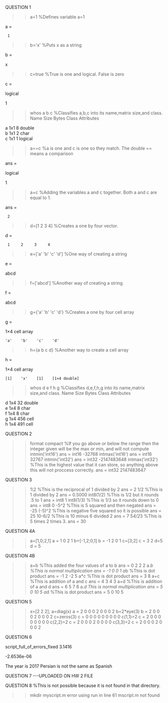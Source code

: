 QUESTION 1 

>> a=1 %Defines variable a=1

a =

     1

>> b='x' %Puts x as a string

b =

x

>> c=true %True is one and logical. False is zero

c =

  logical

   1

>> whos a b c %Classifies a,b,c into its name,matrix size,and class.
  Name      Size            Bytes  Class      Attributes

  a         1x1                 8  double               
  b         1x1                 2  char                 
  c         1x1                 1  logical              

>> a==c %a is one and c is one so they match. The double == means a comparison

ans =

  logical

   1

>> a+c %Adding the variables a and c together. Both a and c are equal to 1.

ans =

     2

>> d=[1 2 3 4] %Creates a one by four vector.

d =

     1     2     3     4

>> e=['a' 'b' 'c' 'd'] %One way of creating a string 

e =

abcd

>> f=['abcd'] %Another way of creating a string

f =

abcd

>> g={'a' 'b' 'c' 'd'} %Creates a one by four cell array

g =

  1×4 cell array

    'a'    'b'    'c'    'd'

>> h={a b c d} %Another way to create a cell array

h =

  1×4 cell array

    [1]    'x'    [1]    [1×4 double]

>> whos d e f h g %Classifies d,e,f,h,g into its name,matrix size,and class.
  Name      Size            Bytes  Class     Attributes

  d         1x4                32  double              
  e         1x4                 8  char                
  f         1x4                 8  char                
  g         1x4               456  cell                
  h         1x4               491  cell      

QUESTION 2

>> format compact %If you go above or below the range then the integer given will be the max or min, and will not compute
>> intmin('int16')
ans =
  int16
   -32768
>> intmax('int16')
ans =
  int16
   32767
>> intmin('int32')
ans =
  int32
   -2147483648
>> intmax('int32') %This is the highest value that it can store, so anything above this will not proccess correctly.
ans =
  int32
   2147483647         

QUESTION 3

>> 1\2 %This is the reciprocal of 1 divided by 2
ans =
     2
>> 1/2 %This is 1 divided by 2
ans =
    0.5000 
>> int8(1/2) %This is 1/2 but it rounds .5 to 1
ans =
  int8
   1
>> int8(1/3) %This is 1/3 so it rounds down to 0
ans =
  int8
   0
>> -5^2  %This is 5 squared and then negated
ans =
   -25
>> (-5)^2 %This is negative five squared so it is possible
ans =
    25
>> 10-6/2 %This is 10 minus 6 divided 2 
ans =
     7
>> 5*4/2*3 %This is 5 times 2 times 3. 
ans =
    30
    
QUESTION 4A 

>> a=[1,0;2,1]
a =
     1     0
     2     1
>> b=[-1,2;0,1]
b =
    -1     2
     0     1
>> c=[3;2]
c =
     3
     2
>> d=5
d =
     5
     
QUESTION 4B

>> a+b %This added the four values of a to b
ans =
     0     2
     2     2
>> a.*b %This is normal multiplication
ans =
    -1     0
     0     1
>> a*b %This is dot product
ans =
    -1     2
    -2     5
>> a*c %This is dot product
ans =
     3
     8 
>> a+c %This is addition of a and c
ans =
     4     3
     4     3
>> a+d %This is addition of a and d
ans =
     6     5
     7     6
>> a.*d This is normal multiplication
ans =
     5     0
    10     5
>> a*d %This is dot product
ans =
     5     0
    10     5

QUESTION 5

>> x=[2 2 2];
>> a=diag(x)
a =
     2     0     0
     0     2     0
     0     0     2
>> b=2*eye(3)
b =
     2     0     0
     0     2     0
     0     0     2
>> c=zeros(3)
c =
     0     0     0
     0     0     0
     0     0     0
>> c(1,1)=2
c =
     2     0     0
     0     0     0
     0     0     0
>> c(2,2)=2
c =
     2     0     0
     0     2     0
     0     0     0
>> c(3,3)=2
c =
     2     0     0
     0     2     0
     0     0     2
>> 

QUESTION 6

script_full_of_errors_fixed
    3.1416

  -2.6536e-06

The year is 2017
Persian is not the same as Spanish

QUESTION 7
---UPLOADED ON HW 2 FILE

QUESTION 8 
%This is not possible because it is not found in that directory.
>> mkdir myscript.m
error using run in line 61
mscript.m not found
